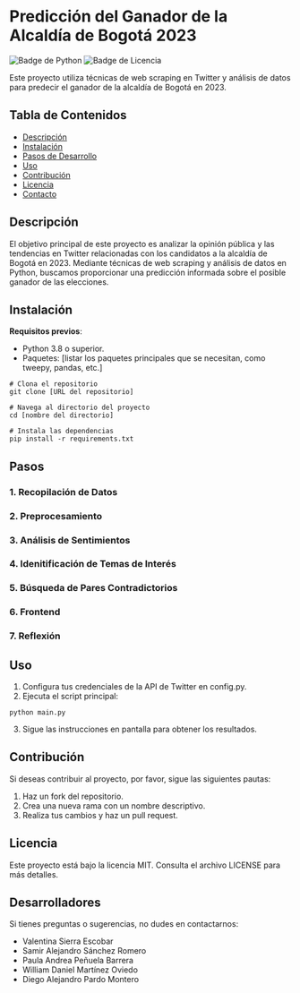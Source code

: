 # Predicción del Ganador de la Alcaldía de Bogotá 2023

![Badge de Python](https://img.shields.io/badge/Python-3.8-blue)
![Badge de Licencia](https://img.shields.io/badge/Licencia-MIT-green)

Este proyecto utiliza técnicas de web scraping en Twitter y análisis de datos para predecir el ganador de la alcaldía de Bogotá en 2023.

## Tabla de Contenidos

- [Descripción](#descripción)
- [Instalación](#instalación)
- [Pasos de Desarrollo](#pasos)
- [Uso](#uso)
- [Contribución](#contribución)
- [Licencia](#licencia)
- [Contacto](#contacto)

## Descripción

El objetivo principal de este proyecto es analizar la opinión pública y las tendencias en Twitter relacionadas con los candidatos a la alcaldía de Bogotá en 2023. Mediante técnicas de web scraping y análisis de datos en Python, buscamos proporcionar una predicción informada sobre el posible ganador de las elecciones.

## Instalación

**Requisitos previos**:
- Python 3.8 o superior.
- Paquetes: [listar los paquetes principales que se necesitan, como tweepy, pandas, etc.]

```
# Clona el repositorio
git clone [URL del repositorio]

# Navega al directorio del proyecto
cd [nombre del directorio]

# Instala las dependencias
pip install -r requirements.txt
```

## Pasos

### 1. Recopilación de Datos

### 2. Preprocesamiento  

### 3. Análisis de Sentimientos

### 4. Idenitificación de Temas de Interés

### 5. Búsqueda de Pares Contradictorios

### 6. Frontend

### 7. Reflexión

## Uso

1. Configura tus credenciales de la API de Twitter en config.py.
2. Ejecuta el script principal:
```
python main.py
```
3. Sigue las instrucciones en pantalla para obtener los resultados.

## Contribución

Si deseas contribuir al proyecto, por favor, sigue las siguientes pautas:
1. Haz un fork del repositorio.
2. Crea una nueva rama con un nombre descriptivo.
3. Realiza tus cambios y haz un pull request.

## Licencia

Este proyecto está bajo la licencia MIT. Consulta el archivo LICENSE para más detalles.

## Desarrolladores

Si tienes preguntas o sugerencias, no dudes en contactarnos:

- Valentina Sierra Escobar
- Samir Alejandro Sánchez Romero
- Paula Andrea Peñuela Barrera
- William Daniel Martínez Oviedo
- Diego Alejandro Pardo Montero
